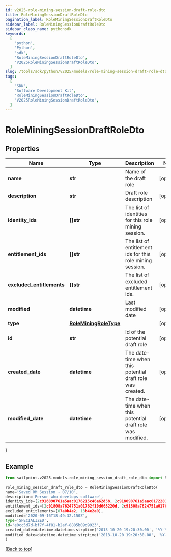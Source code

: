 ```yaml
---
id: v2025-role-mining-session-draft-role-dto
title: RoleMiningSessionDraftRoleDto
pagination_label: RoleMiningSessionDraftRoleDto
sidebar_label: RoleMiningSessionDraftRoleDto
sidebar_class_name: pythonsdk
keywords:
  [
    'python',
    'Python',
    'sdk',
    'RoleMiningSessionDraftRoleDto',
    'V2025RoleMiningSessionDraftRoleDto',
  ]
slug: /tools/sdk/python/v2025/models/role-mining-session-draft-role-dto
tags:
  [
    'SDK',
    'Software Development Kit',
    'RoleMiningSessionDraftRoleDto',
    'V2025RoleMiningSessionDraftRoleDto',
  ]
---
```


# RoleMiningSessionDraftRoleDto

## Properties

| Name | Type | Description | Notes |
| --- | --- | --- | --- |
| **name** | **str** | Name of the draft role | [optional] |
| **description** | **str** | Draft role description | [optional] |
| **identity_ids** | **[]str** | The list of identities for this role mining session. | [optional] |
| **entitlement_ids** | **[]str** | The list of entitlement ids for this role mining session. | [optional] |
| **excluded_entitlements** | **[]str** | The list of excluded entitlement ids. | [optional] |
| **modified** | **datetime** | Last modified date | [optional] |
| **type** | [**RoleMiningRoleType**](role-mining-role-type) |  | [optional] |
| **id** | **str** | Id of the potential draft role | [optional] |
| **created_date** | **datetime** | The date-time when this potential draft role was created. | [optional] |
| **modified_date** | **datetime** | The date-time when this potential draft role was modified. | [optional] |

}

## Example

```python
from sailpoint.v2025.models.role_mining_session_draft_role_dto import RoleMiningSessionDraftRoleDto

role_mining_session_draft_role_dto = RoleMiningSessionDraftRoleDto(
name='Saved RM Session - 07/10',
description='Person who develops software',
identity_ids=[2c918090761a5aac0176215c46a62d58, 2c918090761a5aac01722015c46a62d42],
entitlement_ids=[2c91808a7624751a01762f19d665220d, 2c91808a7624751a01762f19d67c220e],
excluded_entitlements=[07a0b4e2, 13b4e2a0],
modified='2020-09-16T18:49:32.150Z',
type='SPECIALIZED',
id='e0cc5d7d-bf7f-4f81-b2af-8885b09d9923',
created_date=datetime.datetime.strptime('2013-10-20 19:20:30.00', '%Y-%m-%d %H:%M:%S.%f'),
modified_date=datetime.datetime.strptime('2013-10-20 19:20:30.00', '%Y-%m-%d %H:%M:%S.%f')
)

```

[[Back to top]](#)
